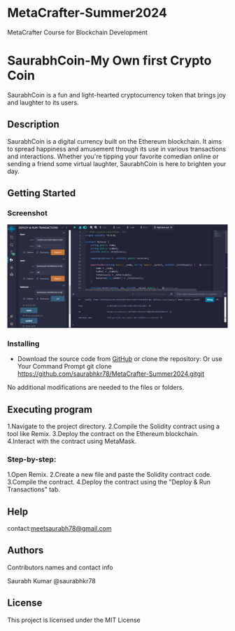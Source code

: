 # MetaCrafter-Summer2024
MetaCrafter Course for Blockchain Development

# SaurabhCoin-My Own first Crypto Coin 

SaurabhCoin is a fun and light-hearted cryptocurrency token that brings joy and laughter to its users.

## Description

SaurabhCoin is a digital currency built on the Ethereum blockchain. It aims to spread happiness and amusement through its use in various transactions and interactions. Whether you're tipping your favorite comedian online or sending a friend some virtual laughter, SaurabhCoin is here to brighten your day.

## Getting Started

### Screenshot
![SaurabhCoin Screenshot](image.png)

### Installing

* Download the source code from [GitHub](https://github.com/saurabhkr78/MetaCrafter-Summer2024.git) or clone the repository:
Or use Your Command Prompt
  git clone https://github.com/saurabhkr78/MetaCrafter-Summer2024.gitgit

No additional modifications are needed to the files or folders.

## Executing program
1.Navigate to the project directory.
2.Compile the Solidity contract using a tool like Remix.
3.Deploy the contract on the Ethereum blockchain.
4.Interact with the contract using MetaMask.

### Step-by-step:
1.Open Remix.
2.Create a new file and paste the Solidity contract code.
3.Compile the contract.
4.Deploy the contract using the "Deploy & Run Transactions" tab.

## Help
contact:meetsaurabh78@gmail.com

## Authors
Contributors names and contact info

Saurabh Kumar
@saurabhkr78

## License
This project is licensed under the MIT License




